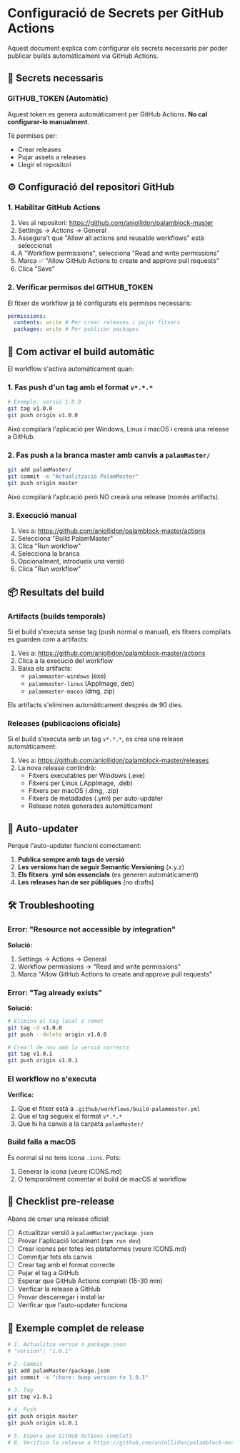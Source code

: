 # Configuració de Secrets per GitHub Actions

Aquest document explica com configurar els secrets necessaris per poder publicar builds automàticament via GitHub Actions.

## 🔐 Secrets necessaris

### GITHUB_TOKEN (Automàtic)

Aquest token es genera automàticament per GitHub Actions. **No cal configurar-lo manualment**.

Té permisos per:

- Crear releases
- Pujar assets a releases
- Llegir el repositori

## ⚙️ Configuració del repositori GitHub

### 1. Habilitar GitHub Actions

1. Ves al repositori: https://github.com/aniollidon/palamblock-master
2. Settings → Actions → General
3. Assegura't que "Allow all actions and reusable workflows" està seleccionat
4. A "Workflow permissions", selecciona "Read and write permissions"
5. Marca ✅ "Allow GitHub Actions to create and approve pull requests"
6. Clica "Save"

### 2. Verificar permisos del GITHUB_TOKEN

El fitxer de workflow ja té configurats els permisos necessaris:

```yaml
permissions:
  contents: write # Per crear releases i pujar fitxers
  packages: write # Per publicar packages
```

## 🚀 Com activar el build automàtic

El workflow s'activa automàticament quan:

### 1. Fas push d'un tag amb el format `v*.*.*`

```bash
# Exemple: versió 1.0.0
git tag v1.0.0
git push origin v1.0.0
```

Això compilarà l'aplicació per Windows, Linux i macOS i crearà una release a GitHub.

### 2. Fas push a la branca master amb canvis a `palamMaster/`

```bash
git add palamMaster/
git commit -m "Actualització PalamMaster"
git push origin master
```

Això compilarà l'aplicació però NO crearà una release (només artifacts).

### 3. Execució manual

1. Ves a: https://github.com/aniollidon/palamblock-master/actions
2. Selecciona "Build PalamMaster"
3. Clica "Run workflow"
4. Selecciona la branca
5. Opcionalment, introdueix una versió
6. Clica "Run workflow"

## 📦 Resultats del build

### Artifacts (builds temporals)

Si el build s'executa sense tag (push normal o manual), els fitxers compilats es guarden com a artifacts:

1. Ves a: https://github.com/aniollidon/palamblock-master/actions
2. Clica a la execució del workflow
3. Baixa els artifacts:
   - `palammaster-windows` (exe)
   - `palammaster-linux` (AppImage, deb)
   - `palammaster-macos` (dmg, zip)

Els artifacts s'eliminen automàticament després de 90 dies.

### Releases (publicacions oficials)

Si el build s'executa amb un tag `v*.*.*`, es crea una release automàticament:

1. Ves a: https://github.com/aniollidon/palamblock-master/releases
2. La nova release contindrà:
   - Fitxers executables per Windows (.exe)
   - Fitxers per Linux (.AppImage, .deb)
   - Fitxers per macOS (.dmg, .zip)
   - Fitxers de metadades (.yml) per auto-updater
   - Release notes generades automàticament

## 🔄 Auto-updater

Perquè l'auto-updater funcioni correctament:

1. **Publica sempre amb tags de versió**
2. **Les versions han de seguir Semantic Versioning** (x.y.z)
3. **Els fitxers .yml són essencials** (es generen automàticament)
4. **Les releases han de ser públiques** (no drafts)

## 🛠️ Troubleshooting

### Error: "Resource not accessible by integration"

**Solució:**

1. Settings → Actions → General
2. Workflow permissions → "Read and write permissions"
3. Marca "Allow GitHub Actions to create and approve pull requests"

### Error: "Tag already exists"

**Solució:**

```bash
# Elimina el tag local i remot
git tag -d v1.0.0
git push --delete origin v1.0.0

# Crea'l de nou amb la versió correcta
git tag v1.0.1
git push origin v1.0.1
```

### El workflow no s'executa

**Verifica:**

1. Que el fitxer està a `.github/workflows/build-palammaster.yml`
2. Que el tag segueix el format `v*.*.*`
3. Que hi ha canvis a la carpeta `palamMaster/`

### Build falla a macOS

És normal si no tens icona `.icns`. Pots:

1. Generar la icona (veure ICONS.md)
2. O temporalment comentar el build de macOS al workflow

## 📝 Checklist pre-release

Abans de crear una release oficial:

- [ ] Actualitzar versió a `palamMaster/package.json`
- [ ] Provar l'aplicació localment (`npm run dev`)
- [ ] Crear icones per totes les plataformes (veure ICONS.md)
- [ ] Commitjar tots els canvis
- [ ] Crear tag amb el format correcte
- [ ] Pujar el tag a GitHub
- [ ] Esperar que GitHub Actions completi (15-30 min)
- [ ] Verificar la release a GitHub
- [ ] Provar descarregar i instal·lar
- [ ] Verificar que l'auto-updater funciona

## 🎯 Exemple complet de release

```bash
# 1. Actualitza versió a package.json
# "version": "1.0.1"

# 2. Commit
git add palamMaster/package.json
git commit -m "chore: bump version to 1.0.1"

# 3. Tag
git tag v1.0.1

# 4. Push
git push origin master
git push origin v1.0.1

# 5. Espera que GitHub Actions completi
# 6. Verifica la release a https://github.com/aniollidon/palamblock-master/releases
```
